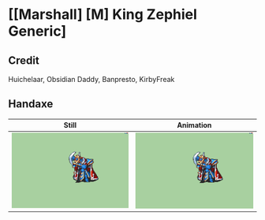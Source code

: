 # [\[Marshall\] \[M\] King Zephiel Generic]

## Credit

Huichelaar, Obsidian Daddy, Banpresto, KirbyFreak
	
## Handaxe

| Still | Animation |
| :---: | :-------: |
| ![Handaxe still](./Handaxe_000.png) | ![Handaxe animation](./Handaxe.gif) |
